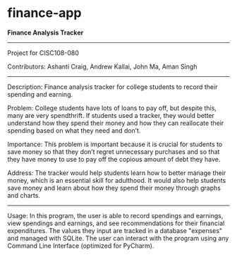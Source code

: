 # finance-app

**Finance Analysis Tracker**

---

Project for CISC108-080

Contributors: Ashanti Craig, Andrew Kallai, John Ma, Aman Singh

---

Description: Finance analysis tracker for college students to record their spending and earning.

Problem: College students have lots of loans to pay off, but despite this, many are very spendthrift. If students used a tracker, they would better understand how they spend their money and how they can reallocate their spending based on what they need and don’t.

Importance: This problem is important because it is crucial for students to save money so that they don’t regret unnecessary purchases and so that they have money to use to pay off the copious amount of debt they have.

Address: The tracker would help students learn how to better manage their money, which is an essential skill for adulthood. It would also help students save money and learn about how they spend their money through graphs and charts.

---

Usage: In this program, the user is able to record spendings and earnings, view spendings and earnings, and see recommendations for their financial expenditures. The values they input are tracked in a database "expenses" and managed with SQLite. The user can interact with the program using any Command Line Interface (optimized for PyCharm).
